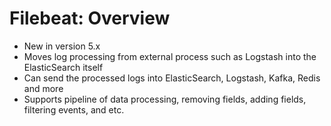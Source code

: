 # Filebeat: Overview #

* New in version 5.x
* Moves log processing from external process such as Logstash into the ElasticSearch itself
* Can send the processed logs into ElasticSearch, Logstash, Kafka, Redis and more
* Supports pipeline of data processing, removing fields, adding fields, filtering events, and etc.